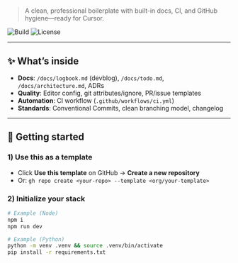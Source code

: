 # <Project Template Name>

> A clean, professional boilerplate with built-in docs, CI, and GitHub hygiene—ready for Cursor.

![Build](https://img.shields.io/badge/build-passing-success)
![License](https://img.shields.io/badge/license-MIT-informational)
<!-- Add more badges as needed (coverage, version, etc.) -->

---

## ✨ What’s inside
- **Docs**: `/docs/logbook.md` (devblog), `/docs/todo.md`, `/docs/architecture.md`, ADRs
- **Quality**: Editor config, git attributes/ignore, PR/issue templates
- **Automation**: CI workflow (`.github/workflows/ci.yml`)
- **Standards**: Conventional Commits, clean branching model, changelog

---

## 🚀 Getting started

### 1) Use this as a template
- Click **Use this template** on GitHub → **Create a new repository**
- Or: `gh repo create <your-repo> --template <org/your-template>`

### 2) Initialize your stack
```bash
# Example (Node)
npm i
npm run dev

# Example (Python)
python -m venv .venv && source .venv/bin/activate
pip install -r requirements.txt